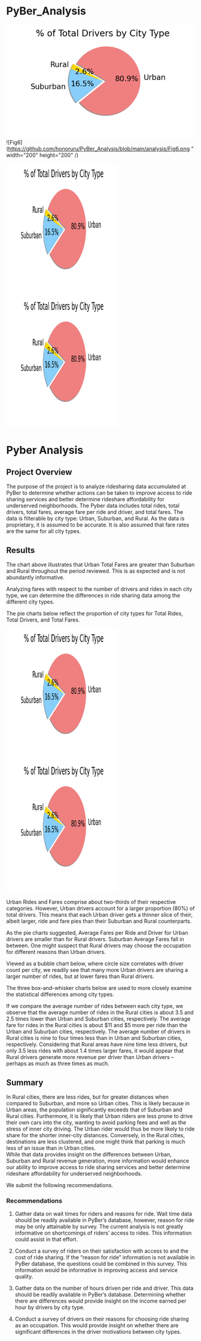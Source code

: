 # PyBer_Analysis

![Fig7](https://github.com/honoruru/PyBer_Analysis/blob/main/analysis/Fig7.png)  ![Fig6](https://github.com/honoruru/PyBer_Analysis/blob/main/analysis/Fig6.png " width="200" height="200" /)



<img src="https://github.com/honoruru/PyBer_Analysis/blob/main/analysis/Fig7.png" width="300" height="350" />  <img src="https://github.com/honoruru/PyBer_Analysis/blob/main/analysis/Fig7.png" width="300" height="350" />

# Pyber Analysis

## Project Overview

The purpose of the project is to analyze ridesharing data accumulated at PyBer to determine whether actions can be taken to improve access to ride sharing services and better determine rideshare affordability for underserved neighborhoods.
The Pyber data includes total rides, total drivers, total fares, average fare per ride and driver, and total fares.  The data is filterable by city type:  Urban, Suburban, and Rural.  As the data is proprietary, it is assumed to be accurate.  It is also assumed that fare rates are the same for all city types.

## Results

 

The chart above illustrates that Urban Total Fares are greater than Suburban and Rural throughout the period reviewed.  This is as expected and is not abundantly informative.  

Analyzing fares with respect to the number of drivers and rides in each city type, we can determine the differences in ride sharing data among the different city types. 

The pie charts below reflect the proportion of city types for Total Rides, Total Drivers, and Total Fares.


<img src="https://github.com/honoruru/PyBer_Analysis/blob/main/analysis/Fig7.png" width="300" height="350" />  <img src="https://github.com/honoruru/PyBer_Analysis/blob/main/analysis/Fig7.png" width="300" height="350" />
     
Urban Rides and Fares comprise about two-thirds of their respective categories.  However, Urban drivers account for a larger proportion (80%) of total drivers.  This means that each Urban driver gets a thinner slice of their, albeit larger, ride and fare pies than their Suburban and Rural counterparts.  

 

As the pie charts suggested, Average Fares per Ride and Driver for Urban drivers are smaller than for Rural drivers. Suburban Average Fares fall in between. One might suspect that Rural drivers may choose the occupation for different reasons than Urban drivers.

Viewed as a bubble chart below, where circle size correlates with driver count per city, we readily see that many more Urban drivers are sharing a larger number of rides, but at lower fares than Rural drivers.

 

The three box-and-whisker charts below are used to more closely examine the statistical differences among city types. 

     

If we compare the average number of rides between each city type, we observe that the average number of rides in the Rural cities is about 3.5 and 2.5 times lower than Urban and Suburban cities, respectively. 
The average fare for rides in the Rural cities is about $11 and $5 more per ride than the Urban and Suburban cities, respectively. 
The average number of drivers in Rural cities is nine to four times less than in Urban and Suburban cities, respectively. 
Considering that Rural areas have nine time less drivers, but only 3.5 less rides with about 1.4 times larger fares, it would appear that Rural drivers generate more revenue per driver than Urban drivers – perhaps as much as three times as much.

## Summary
In Rural cities, there are less rides, but for greater distances when compared to Suburban, and more so Urban cities. This is likely because in Urban areas, the population significantly exceeds that of Suburban and Rural cities.  Furthermore, it is likely that Urban riders are less prone to drive their own cars into the city, wanting to avoid parking fees and well as the stress of inner city driving. The Urban rider would thus be more likely to ride share for the shorter inner-city distances. Conversely, in the Rural cities, destinations are less clustered, and one might think that parking is much less of an issue than in Urban cities.  
While that data provides insight on the differences between Urban, Suburban and Rural revenue generation, more information would enhance our ability to improve access to ride sharing services and better determine rideshare affordability for underserved neighborhoods.

We submit the following recommendations.

### Recommendations

1.	Gather data on wait times for riders and reasons for ride. Wait time data should be readily available in PyBer’s database, however, reason for ride may be only attainable by survey.  The current analysis is not greatly informative on shortcomings of riders’ access to rides.  This information could assist in that effort. 

2.	Conduct a survey of riders on their satisfaction with access to and the cost of ride sharing. If the “reason for ride” information is not available in PyBer database, the questions could be combined in this survey.  This information would be informative in improving access and service quality.

3.	Gather data on the number of hours driven per ride and driver.  This data should be readily available in PyBer’s database.  Determining whether there are differences would provide insight on the income earned per hour by drivers by city type. 

4.	Conduct a survey of drivers on their reasons for choosing ride sharing as an occupation. This would provide insight on whether there are significant differences in the driver motivations between city types.


